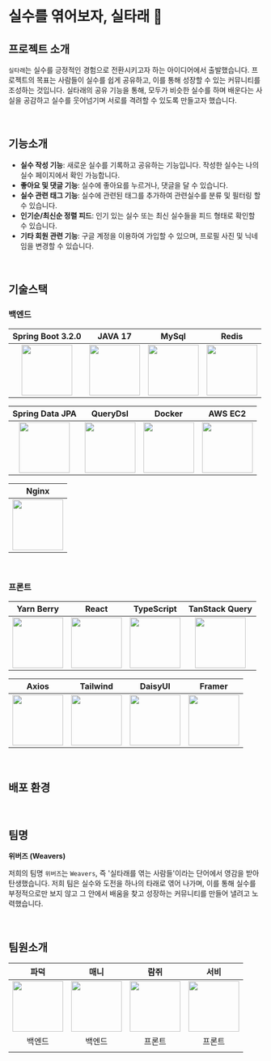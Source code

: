 # 실수를 엮어보자, 실타래 🧶

## 프로젝트 소개

`실타래`는 실수를 긍정적인 경험으로 전환시키고자 하는 아이디어에서 출발했습니다. 프로젝트의 목표는 사람들이 실수를 쉽게 공유하고, 이를 통해 성장할 수 있는 커뮤니티를 조성하는 것입니다. 실타래의 공유 기능을 통해, 모두가 비슷한 실수를 하며 배운다는 사실을 공감하고 실수를 웃어넘기며 서로를 격려할 수 있도록 만들고자 했습니다.

<br/>

## 기능소개
- **실수 작성 기능**: 새로운 실수를 기록하고 공유하는 기능입니다. 작성한 실수는 나의 실수 페이지에서 확인 가능합니다.
- **좋아요 및 댓글 기능**: 실수에 좋아요를 누르거나, 댓글을 달 수 있습니다.
- **실수 관련 태그 기능**: 실수에 관련된 태그를 추가하여 관련실수를 분류 및 필터링 할 수 있습니다.
- **인기순/최신순 정렬 피드**: 인기 있는 실수 또는 최신 실수들을 피드 형태로 확인할 수 있습니다.
- **기타 회원 관련 기능**: 구글 계정을 이용하여 가입할 수 있으며, 프로필 사진 및 닉네임을 변경할 수 있습니다.

<br/>

## 기술스택

### 백엔드

|                                        Spring Boot 3.2.0                                         |                                         JAVA 17                                         |                                               MySql                                                |                                                              Redis                                                               |
| :----------------------------------------------------------------------------------------------: | :-------------------------------------------------------------------------------------: | :------------------------------------------------------------------------------------------------: | :------------------------------------------------------------------------------------------------------------------------------: |
| <img src="https://img.stackshare.io/service/2927/nPzvMuo2_400x400.png" width="100" height="100"> | <img src="https://img.stackshare.io/service/995/K85ZWV2F.png" width="100" height="100"> | <img src="https://img.stackshare.io/service/1025/logo-mysql-170x170.png" width="100" height="100"> | <img src="https://img.stackshare.io/service/1031/default_cbce472cd134adc6688572f999e9122b9657d4ba.png" width="100" height="100"> |

|                                         Spring Data JPA                                          |                                                         QueryDsl                                                         |                                             Docker                                              |                                          AWS EC2                                           |
| :----------------------------------------------------------------------------------------------: | :----------------------------------------------------------------------------------------------------------------------: | :---------------------------------------------------------------------------------------------: | :----------------------------------------------------------------------------------------: |
| <img src="https://img.stackshare.io/service/7624/IG6D4Ro2_400x400.png" width="100" height="100"> | <img src="https://img.stackshare.io/service/3881/da8da0c0e6dfbfc596f787ade49381a6_400x400.png" width="100" height="100"> | <img src="https://img.stackshare.io/service/586/n4u37v9t_400x400.png" width="100" height="100"> | <img src="https://img.stackshare.io/service/1908/amazon-ecs.png" width="100" height="100"> |

|                                          Nginx                                           |
| :--------------------------------------------------------------------------------------: |
| <img src="https://img.stackshare.io/service/1052/YMxUfyWf.png" width="100" height="100"> |

<br/>

### 프론트

|                                        Yarn Berry                                        |                                          React                                           |                                        TypeScript                                        |                                                          TanStack Query                                                           |
| :--------------------------------------------------------------------------------------: | :--------------------------------------------------------------------------------------: | :--------------------------------------------------------------------------------------: | :-------------------------------------------------------------------------------------------------------------------------------: |
| <img src="https://img.stackshare.io/service/5848/44mC-kJ3.jpg" width="100" height="100"> | <img src="https://img.stackshare.io/service/1020/OYIaJ1KK.png" width="100" height="100"> | <img src="https://img.stackshare.io/service/1612/bynNY5dJ.jpg" width="100" height="100"> | <img src="https://img.stackshare.io/service/25599/default_c6db7125f2c663e452ba211df91b2ced3bb7f0ff.png" width="100" height="100"> |

|                                                   Axios                                                    |                                                             Tailwind                                                             |                               DaisyUI                                |                                             Framer                                              |
| :--------------------------------------------------------------------------------------------------------: | :------------------------------------------------------------------------------------------------------------------------------: | :------------------------------------------------------------------: | :---------------------------------------------------------------------------------------------: |
| <img src="https://logowik.com/content/uploads/images/axios5736.logowik.com.webp" width="100" height="100"> | <img src="https://img.stackshare.io/service/8158/default_660b7c41c3ba489cb581eec89c04655404258c19.png" width="100" height="100"> | <img src="https://daisyui.com/favicon.ico" width="100" height="100"> | <img src="https://img.stackshare.io/service/826/Zt7ve9_f_400x400.jpg" width="100" height="100"> |


<br/>

## 배포 환경

<br/>

## 팀명

**위버즈 (Weavers)**

저희의 팀명 `위버즈`는 `Weavers`, 즉 '실타래를 엮는 사람들'이라는 단어에서 영감을 받아 탄생했습니다. 저희 팀은 실수와 도전을 하나의 타래로 엮어 나가며, 이를 통해 실수를 부정적으로만 보지 않고 그 안에서 배움을 찾고 성장하는 커뮤니티를 만들어 낼려고 노력했습니다.

<br/>

## 팀원소개

|                                                                   파덕                                                                   |                                                                   매니                                                                   |                                                                   람쥐                                                                   |                                                                   서비                                                                   |
| :--------------------------------------------------------------------------------------------------------------------------------------: | :--------------------------------------------------------------------------------------------------------------------------------------: | :--------------------------------------------------------------------------------------------------------------------------------------: | :--------------------------------------------------------------------------------------------------------------------------------------: |
| <img src="https://github.com/coding-union-kr/siltarae-fe/assets/67526014/ea754014-44a6-4ac9-912d-51d4c3dea19d" width="100" height="100"> | <img src="https://github.com/coding-union-kr/siltarae-fe/assets/67526014/e3083284-9d55-49f7-8919-fd8f80107243" width="100" height="100"> | <img src="https://github.com/coding-union-kr/siltarae-fe/assets/67526014/7f9a3df6-f0a4-429b-a803-1a77b7542e96" width="100" height="100"> | <img src="https://github.com/coding-union-kr/siltarae-fe/assets/67526014/4970c6af-f973-430e-a732-4b73bf737d1e" width="100" height="100"> |
|                                                                  백엔드                                                                  |                                                                  백엔드                                                                  |                                                                  프론트                                                                  |                                                                  프론트                                                                  |
|                                                                                                                                       |                                                                                                                                       |                                                                                                                                       |                                                                                                                                       |

<br/>
